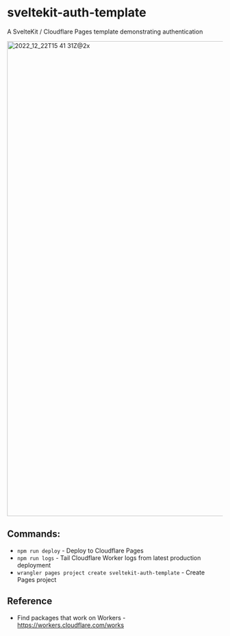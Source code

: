 # sveltekit-auth-template

A SvelteKit / Cloudflare Pages template demonstrating authentication

<img width="1110" alt="2022_12_22T15 41 31Z@2x" src="https://user-images.githubusercontent.com/759811/209170157-1727fb7f-fe86-410c-b470-0054c4e19ba2.png">

## Commands:

- `npm run deploy` - Deploy to Cloudflare Pages
- `npm run logs` - Tail Cloudflare Worker logs from latest production deployment
- `wrangler pages project create sveltekit-auth-template` - Create Pages project

## Reference

- Find packages that work on Workers - https://workers.cloudflare.com/works
